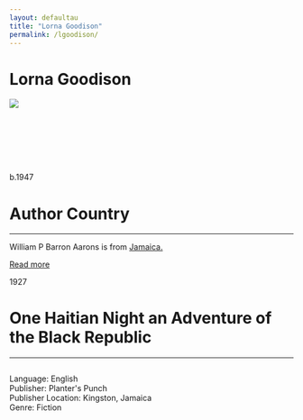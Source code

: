 ```yaml
---
layout: defaultau
title: "Lorna Goodison"
permalink: /lgoodison/
---
```

<!-- partial:index.partial.html -->
<div class="content">
    <h1>Lorna Goodison</h1>
    <div class="quote">
        <div><img src="https://panamericanworld.com/en/wp-content/uploads/sites/2/2019/06/Lorna_Goodison_Tornto.jpg" class="logo"></div>
    </div>
    <div class="timeline">
        <div style="padding-bottom:100px;"></div>
        <div class="block">
            <div class="date right"><p class="right">b.1947</p></div>
            <div class="dot"></div>
            <div class="left first">
            <div class="author_country">
                <h1>Author Country</h1><hr>
        <div class="aclocation"><p>William P Barron Aarons is from <a href="{{ site.baseurl }}/4/">Jamaica.</a></p></div>
              <div class="acreadmore">  <a href="https://en.wikipedia.org/wiki/Lorna_Goodison" target="_blank">Read more</a></div>
            </div>
            </div>
        </div>
        <div class="block">
            <div class="date left"><p class="left">1927</p></div>
            <div class="dot"></div>
            <div class="right hide">
                <h1>One Haitian Night an Adventure of the Black Republic</h1><hr>
                <p><img src=""></p>
                <p>
                Language: English<br>
                Publisher: Planter's Punch<br>
                Publisher Location: Kingston, Jamaica<br>
                Genre: Fiction<br>
                </p>
            </div>
        </div>
  <!-- partial -->
<script src='https://cdnjs.cloudflare.com/ajax/libs/jquery/3.1.1/jquery.min.js'></script><script  src="{{ site.baseurl }}/assets/js/authorscript.js"></script>
